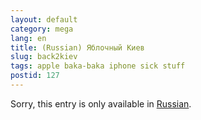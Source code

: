 ```yaml
---
layout: default
category: mega
lang: en
title: (Russian) Яблочный Киев
slug: back2kiev
tags: apple baka-baka iphone sick stuff 
postid: 127
---
```

<p>Sorry, this entry is only available in <a href="http://mega.genn.org/export/getposts.php">Russian</a>.</p>